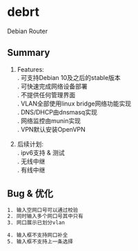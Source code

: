 # debrt

Debian Router

## Summary

1. Features:  
    . 可支持Debian 10及之后的stable版本  
    . 可快速完成网络设备部署  
    . 不提供任何管理界面  
    . VLAN全部使用linux bridge网络功能实现  
    . DNS/DHCP由dnsmasq实现  
    . 网络监控由munin实现  
    . VPN默认安装OpenVPN  

2. 后续计划:  
    . ipv6支持 & 测试  
    . 无线中继  
    . 有线中继  

## Bug & 优化

```bash
1. 输入空网口号可以通过校验
2. 同时输入多个网口号其中只有
3. 网口展示已划分vlan

4. 输入框不支持网口补全
5. 输入框不支持上一条选择

```
